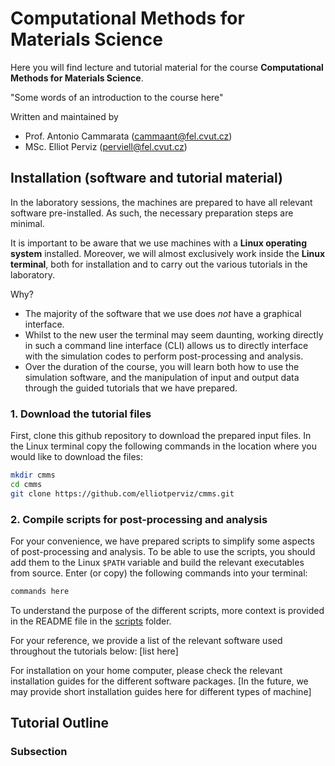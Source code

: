 # Computational Methods for Materials Science
Here you will find lecture and tutorial material for the course **Computational Methods for Materials Science**.

"Some words of an introduction to the course here"

Written and maintained by<br>
- Prof. Antonio Cammarata (cammaant@fel.cvut.cz)<br>
- MSc. Elliot Perviz (perviell@fel.cvut.cz)<br>

## Installation (software and tutorial material)

In the laboratory sessions, the machines are prepared to have all relevant software pre-installed. As such, the necessary preparation steps are minimal.

It is important to be aware that we use machines with a **Linux operating system** installed. Moreover, we will almost exclusively work inside the **Linux terminal**, both for installation and to carry out the various tutorials in the laboratory.

Why?
- The majority of the software that we use does *not* have a graphical interface.
- Whilst to the new user the terminal may seem daunting, working directly in such a command line interface (CLI) allows us to directly interface with the simulation codes to perform post-processing and analysis.
- Over the duration of the course, you will learn both how to use the simulation software, and the manipulation of input and output data through the guided tutorials that we have prepared.

### 1. Download the tutorial files
First, clone this github repository to download the prepared input files. In the Linux terminal copy the following commands in the location where you would like to download the files:
```bash
mkdir cmms
cd cmms
git clone https://github.com/elliotperviz/cmms.git
```

### 2. Compile scripts for post-processing and analysis
For your convenience, we have prepared scripts to simplify some aspects of post-processing and analysis. To be able to use the scripts, you should add them to the Linux ```$PATH``` variable and build the relevant executables from source. Enter (or copy) the following commands into your terminal:

```bash
commands here
```

To understand the purpose of the different scripts, more context is provided in the README file in the [scripts](scripts/) folder.

For your reference, we provide a list of the relevant software used throughout the tutorials below:
[list here]

For installation on your home computer, please check the relevant installation guides for the different software packages. [In the future, we may provide short installation guides here for different types of machine]



## Tutorial Outline
### Subsection

